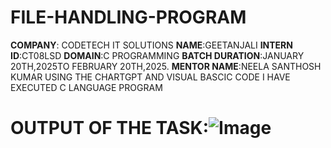 # FILE-HANDLING-PROGRAM
**COMPANY**: CODETECH IT SOLUTIONS
**NAME**:GEETANJALI
**INTERN ID**:CT08LSD
**DOMAIN**:C PROGRAMMING 
**BATCH DURATION**:JANUARY 20TH,2025TO FEBRUARY 20TH,2025.
**MENTOR NAME**:NEELA SANTHOSH KUMAR
USING THE CHARTGPT AND VISUAL BASCIC CODE I HAVE EXECUTED C LANGUAGE PROGRAM 
# OUTPUT OF THE TASK:![Image](https://github.com/user-attachments/assets/89522df3-c3a2-48d0-a260-95c26073d492)
